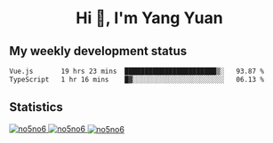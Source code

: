 <h1 align="center">Hi 👋, I'm Yang Yuan</h1>


## My weekly development status
<!--START_SECTION:waka-->

```txt
Vue.js       19 hrs 23 mins  ███████████████████████▒░   93.87 %
TypeScript   1 hr 16 mins    █▓░░░░░░░░░░░░░░░░░░░░░░░   06.13 %
```

<!--END_SECTION:waka-->

## Statistics
<a href="https://github.com/anuraghazra/github-readme-stats">
  <img src="https://github-readme-stats.vercel.app/api/top-langs/?username=no5no6&theme=dracula" alt="no5no6">
</a>
<a href="https://github.com/anuraghazra/github-readme-stats">
  <img src="https://github-readme-stats.vercel.app/api?username=no5no6&show_icons=true&theme=dracula&line_height=40" alt="no5no6">
</a>
<a href="https://github.com/anuraghazra/github-readme-stats">
  <img align="center" src="https://github-readme-streak-stats.herokuapp.com/?user=no5no6&theme=dracula" alt="no5no6" />
</a>